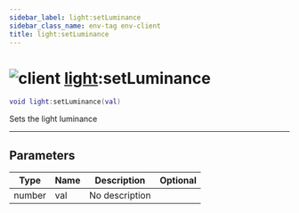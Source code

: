 ```yaml
---
sidebar_label: light:setLuminance
sidebar_class_name: env-tag env-client
title: light:setLuminance
---
```


# <img src='/img/wiki/client.png' alt='client' classname='env-tag' /> [light](../light/README.md):setLuminance

```lua
void light:setLuminance(val)
```

Sets the light luminance<br/>

-----------------
## Parameters

| Type   | Name | Description | Optional |
| ------ | ---- | ----------- | -------: |
| number | val | No description |   |
